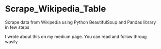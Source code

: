 # Scrape_Wikipedia_Table
Scrape data from Wikipedia using Python BeautifulSoup and Pandas library in few steps

I wrote about this on my medium page. You can read and follow throug wasily
